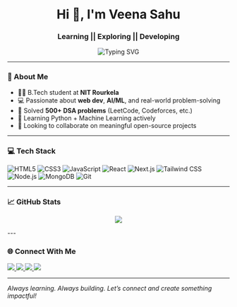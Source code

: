 <h1 align="center">Hi 👋, I'm Veena Sahu</h1>
<h3 align="center"> Learning || Exploring || Developing </h3>

<p align="center">
  <img src="https://readme-typing-svg.demolab.com?font=Fira+Code&pause=1000&color=F9723D&center=true&vCenter=true&width=435&lines=Tech+Enthusiast+%7C+GDSC+Member;Full-Stack+Dev+%7C+Basketballer;Building+Projects+with+Purpose" alt="Typing SVG" />
</p>

---

### 🚀 About Me

- 👩‍🎓 B.Tech student at **NIT Rourkela**
- 💻 Passionate about **web dev**, **AI/ML**, and real-world problem-solving  
- 🧠 Solved **500+ DSA problems** (LeetCode, Codeforces, etc.)
- 🌱 Learning Python + Machine Learning actively
- 🤝 Looking to collaborate on meaningful open-source projects


---

### 💻 Tech Stack

![HTML5](https://img.shields.io/badge/HTML5-E34F26?style=for-the-badge&logo=html5&logoColor=white)
![CSS3](https://img.shields.io/badge/CSS3-1572B6?style=for-the-badge&logo=css3&logoColor=white)
![JavaScript](https://img.shields.io/badge/JavaScript-yellow?style=for-the-badge&logo=javascript&logoColor=black)
![React](https://img.shields.io/badge/React-blue?style=for-the-badge&logo=react&logoColor=white)
![Next.js](https://img.shields.io/badge/Next.js-black?style=for-the-badge&logo=next.js&logoColor=white)
![Tailwind CSS](https://img.shields.io/badge/Tailwind-06B6D4?style=for-the-badge&logo=tailwindcss&logoColor=white)
![Node.js](https://img.shields.io/badge/Node.js-339933?style=for-the-badge&logo=nodedotjs&logoColor=white)
![MongoDB](https://img.shields.io/badge/MongoDB-4EA94B?style=for-the-badge&logo=mongodb&logoColor=white)
![Git](https://img.shields.io/badge/Git-F05032?style=for-the-badge&logo=git&logoColor=white)

---

### 📈 GitHub Stats
<p align="center">
  <img src="https://github-readme-activity-graph.vercel.app/graph?username=auraexe25&theme=github-compact" />
</p>
---

### 🌐 Connect With Me

<p align="left">
  <a href="https://www.linkedin.com/in/veena-sahu2512/" target="_blank">
    <img src="https://img.shields.io/badge/LinkedIn-blue?style=for-the-badge&logo=linkedin&logoColor=white" />
  </a>
  <a href="mailto:veenasahu195@gmail.com" target="_blank">
    <img src="https://img.shields.io/badge/Gmail-D14836?style=for-the-badge&logo=gmail&logoColor=white" />
  </a>
  <a href="https://leetcode.com/auraexe/" target="_blank">
    <img src="https://img.shields.io/badge/LeetCode-orange?style=for-the-badge&logo=leetcode&logoColor=white" />
  </a>
  <a href="https://codeforces.com/profile/veenasahu195" target="_blank">
    <img src="https://img.shields.io/badge/Codeforces-blue?style=for-the-badge&logo=codeforces&logoColor=white" />
  </a>
</p>

---

*Always learning. Always building. Let’s connect and create something impactful!*

